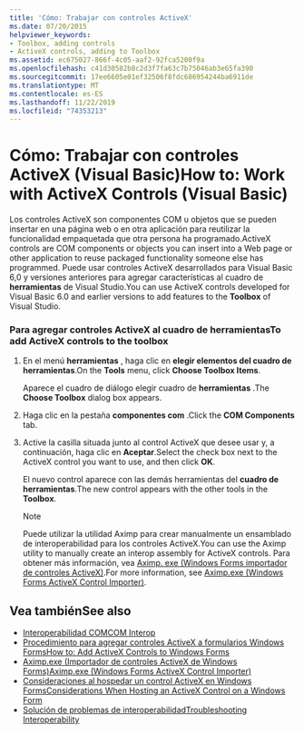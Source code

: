 ```yaml
---
title: 'Cómo: Trabajar con controles ActiveX'
ms.date: 07/20/2015
helpviewer_keywords:
- Toolbox, adding controls
- ActiveX controls, adding to Toolbox
ms.assetid: ec675027-866f-4c05-aaf2-92fca5200f9a
ms.openlocfilehash: c41d30582b8c2d3f7fa63c7b75046ab3e65fa390
ms.sourcegitcommit: 17ee6605e01ef32506f8fdc686954244ba6911de
ms.translationtype: MT
ms.contentlocale: es-ES
ms.lasthandoff: 11/22/2019
ms.locfileid: "74353213"
---
```

# <a name="how-to-work-with-activex-controls-visual-basic"></a><span data-ttu-id="a9b1b-102">Cómo: Trabajar con controles ActiveX (Visual Basic)</span><span class="sxs-lookup"><span data-stu-id="a9b1b-102">How to: Work with ActiveX Controls (Visual Basic)</span></span>
<span data-ttu-id="a9b1b-103">Los controles ActiveX son componentes COM u objetos que se pueden insertar en una página web o en otra aplicación para reutilizar la funcionalidad empaquetada que otra persona ha programado.</span><span class="sxs-lookup"><span data-stu-id="a9b1b-103">ActiveX controls are COM components or objects you can insert into a Web page or other application to reuse packaged functionality someone else has programmed.</span></span> <span data-ttu-id="a9b1b-104">Puede usar controles ActiveX desarrollados para Visual Basic 6,0 y versiones anteriores para agregar características al cuadro de **herramientas** de Visual Studio.</span><span class="sxs-lookup"><span data-stu-id="a9b1b-104">You can use ActiveX controls developed for Visual Basic 6.0 and earlier versions to add features to the **Toolbox** of Visual Studio.</span></span>  
  
### <a name="to-add-activex-controls-to-the-toolbox"></a><span data-ttu-id="a9b1b-105">Para agregar controles ActiveX al cuadro de herramientas</span><span class="sxs-lookup"><span data-stu-id="a9b1b-105">To add ActiveX controls to the toolbox</span></span>  
  
1. <span data-ttu-id="a9b1b-106">En el menú **herramientas** , haga clic en **elegir elementos del cuadro de herramientas**.</span><span class="sxs-lookup"><span data-stu-id="a9b1b-106">On the **Tools** menu, click **Choose Toolbox Items**.</span></span>  
  
     <span data-ttu-id="a9b1b-107">Aparece el cuadro de diálogo elegir cuadro de **herramientas** .</span><span class="sxs-lookup"><span data-stu-id="a9b1b-107">The **Choose Toolbox** dialog box appears.</span></span>  
  
2. <span data-ttu-id="a9b1b-108">Haga clic en la pestaña **componentes com** .</span><span class="sxs-lookup"><span data-stu-id="a9b1b-108">Click the **COM Components** tab.</span></span>  
  
3. <span data-ttu-id="a9b1b-109">Active la casilla situada junto al control ActiveX que desee usar y, a continuación, haga clic en **Aceptar**.</span><span class="sxs-lookup"><span data-stu-id="a9b1b-109">Select the check box next to the ActiveX control you want to use, and then click **OK**.</span></span>  
  
     <span data-ttu-id="a9b1b-110">El nuevo control aparece con las demás herramientas del **cuadro de herramientas**.</span><span class="sxs-lookup"><span data-stu-id="a9b1b-110">The new control appears with the other tools in the **Toolbox**.</span></span>  
  
    > [!NOTE]
    > <span data-ttu-id="a9b1b-111">Puede utilizar la utilidad Aximp para crear manualmente un ensamblado de interoperabilidad para los controles ActiveX.</span><span class="sxs-lookup"><span data-stu-id="a9b1b-111">You can use the Aximp utility to manually create an interop assembly for ActiveX controls.</span></span> <span data-ttu-id="a9b1b-112">Para obtener más información, vea [Aximp. exe (Windows Forms importador de controles ActiveX)](../../../framework/tools/aximp-exe-windows-forms-activex-control-importer.md).</span><span class="sxs-lookup"><span data-stu-id="a9b1b-112">For more information, see [Aximp.exe (Windows Forms ActiveX Control Importer)](../../../framework/tools/aximp-exe-windows-forms-activex-control-importer.md).</span></span>  
  
## <a name="see-also"></a><span data-ttu-id="a9b1b-113">Vea también</span><span class="sxs-lookup"><span data-stu-id="a9b1b-113">See also</span></span>

- [<span data-ttu-id="a9b1b-114">Interoperabilidad COM</span><span class="sxs-lookup"><span data-stu-id="a9b1b-114">COM Interop</span></span>](../../../visual-basic/programming-guide/com-interop/index.md)
- [<span data-ttu-id="a9b1b-115">Procedimiento para agregar controles ActiveX a formularios Windows Forms</span><span class="sxs-lookup"><span data-stu-id="a9b1b-115">How to: Add ActiveX Controls to Windows Forms</span></span>](../../../framework/winforms/controls/how-to-add-activex-controls-to-windows-forms.md)
- [<span data-ttu-id="a9b1b-116">Aximp.exe (Importador de controles ActiveX de Windows Forms)</span><span class="sxs-lookup"><span data-stu-id="a9b1b-116">Aximp.exe (Windows Forms ActiveX Control Importer)</span></span>](../../../framework/tools/aximp-exe-windows-forms-activex-control-importer.md)
- [<span data-ttu-id="a9b1b-117">Consideraciones al hospedar un control ActiveX en Windows Forms</span><span class="sxs-lookup"><span data-stu-id="a9b1b-117">Considerations When Hosting an ActiveX Control on a Windows Form</span></span>](../../../framework/winforms/controls/considerations-when-hosting-an-activex-control-on-a-windows-form.md)
- [<span data-ttu-id="a9b1b-118">Solución de problemas de interoperabilidad</span><span class="sxs-lookup"><span data-stu-id="a9b1b-118">Troubleshooting Interoperability</span></span>](../../../visual-basic/programming-guide/com-interop/troubleshooting-interoperability.md)
